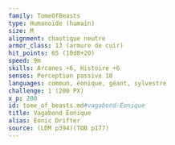 ```yaml
---
family: TomeOfBeasts
type: Humanoïde (humain)
size: M
alignment: chaotique neutre
armor_class: 13 (armure de cuir)
hit_points: 65 (10d8+20)
speed: 9m
skills: Arcanes +6, Histoire +6
senses: Perception passive 10
languages: commun, éonique, géant, sylvestre
challenge: 1 (200 PX)
x_p: 200
id: tome_of_beasts.md#vagabond-Éonique
title: Vagabond Éonique
alias: Eonic Drifter
source: (LDM p394)(TOB p177)
---
```


